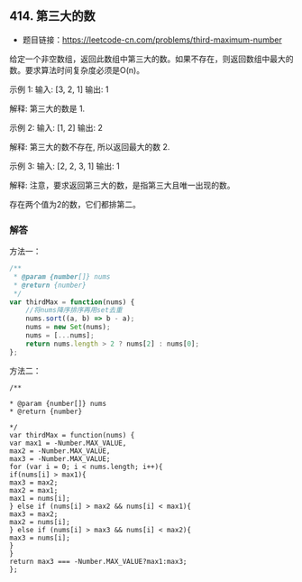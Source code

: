 ## 414. 第三大的数

* 题目链接：https://leetcode-cn.com/problems/third-maximum-number

给定一个非空数组，返回此数组中第三大的数。如果不存在，则返回数组中最大的数。要求算法时间复杂度必须是O(n)。

示例 1:
输入: [3, 2, 1]
输出: 1

解释: 第三大的数是 1.

示例 2:
输入: [1, 2]
输出: 2

解释: 第三大的数不存在, 所以返回最大的数 2.

示例 3:
输入: [2, 2, 3, 1]
输出: 1

解释: 注意，要求返回第三大的数，是指第三大且唯一出现的数。

存在两个值为2的数，它们都排第二。

### 解答

方法一：

``` javascript
/**
 * @param {number[]} nums
 * @return {number}
 */
var thirdMax = function(nums) {
    //将nums降序排序再用set去重
    nums.sort((a, b) => b - a);
    nums = new Set(nums);
    nums = [...nums];
    return nums.length > 2 ? nums[2] : nums[0];
};
```

方法二：

``` 
/**

* @param {number[]} nums
* @return {number}

*/
var thirdMax = function(nums) {
var max1 = -Number.MAX_VALUE,
max2 = -Number.MAX_VALUE,
max3 = -Number.MAX_VALUE;
for (var i = 0; i < nums.length; i++){
if(nums[i] > max1){
max3 = max2;
max2 = max1;
max1 = nums[i];
} else if (nums[i] > max2 && nums[i] < max1){
max3 = max2;
max2 = nums[i];
} else if (nums[i] > max3 && nums[i] < max2){
max3 = nums[i];
}
}
return max3 === -Number.MAX_VALUE?max1:max3;
};
```

